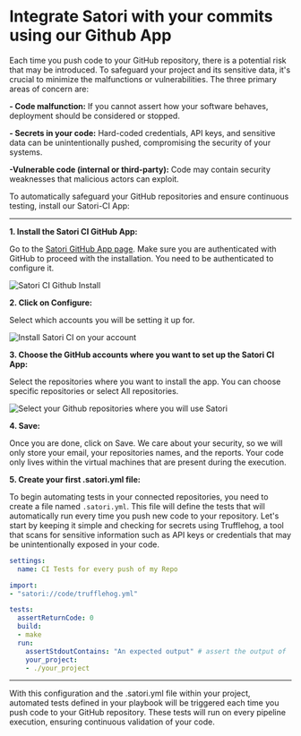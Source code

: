 # Integrate Satori with your commits using our Github App

Each time you push code to your GitHub repository, there is a potential risk that may be introduced. To safeguard your project and its sensitive data, it's crucial to minimize the malfunctions or vulnerabilities. The three primary areas of concern are:

**- Code malfunction:** If you cannot assert how your software behaves, deployment should be considered or stopped.

**- Secrets in your code:** Hard-coded credentials, API keys, and sensitive data can be unintentionally pushed, compromising the security of your systems.

**-Vulnerable code (internal or third-party):** Code may contain security weaknesses that malicious actors can exploit.

To automatically safeguard your GitHub repositories and ensure continuous testing, install our Satori-CI App:

---
**1. Install the Satori CI GitHub App:** 

Go to the [Satori GitHub App page](https://github.com/apps/satorici). Make sure you are authenticated with GitHub to proceed with the installation. You need to be authenticated to configure it.

![Satori CI Github Install](img/github_1.png)

**2. Click on Configure:**
  
Select which accounts you will be setting it up for.

![Install Satori CI on your account](img/github_2.png)

**3. Choose the GitHub accounts where you want to set up the Satori CI App:**

Select the repositories where you want to install the app. You can choose specific repositories or select All repositories.

![Select your Github repositories where you will use Satori](img/github_3.png)

**4. Save:**
  
  Once you are done, click on Save. We care about your security, so we will only store your email, your repositories names, and the reports. Your code only lives within the virtual machines that are present during the execution.

**5. Create your first .satori.yml file:**

To begin automating tests in your connected repositories, you need to create a file named `.satori.yml`. This file will define the tests that will automatically run every time you push new code to your repository.
Let's start by keeping it simple and checking for secrets using Trufflehog, a tool that scans for sensitive information such as API keys or credentials that may be unintentionally exposed in your code.

```yml
settings:
  name: CI Tests for every push of my Repo

import:
- "satori://code/trufflehog.yml"

tests:
  assertReturnCode: 0
  build:
  - make
  run:
    assertStdoutContains: "An expected output" # assert the output of    the main system execution of your project
    your_project:
    - ./your_project
```
---

With this configuration and the .satori.yml file within your project, automated tests defined in your playbook will be triggered each time you push code to your GitHub repository. These tests will run on every pipeline execution, ensuring continuous validation of your code.

